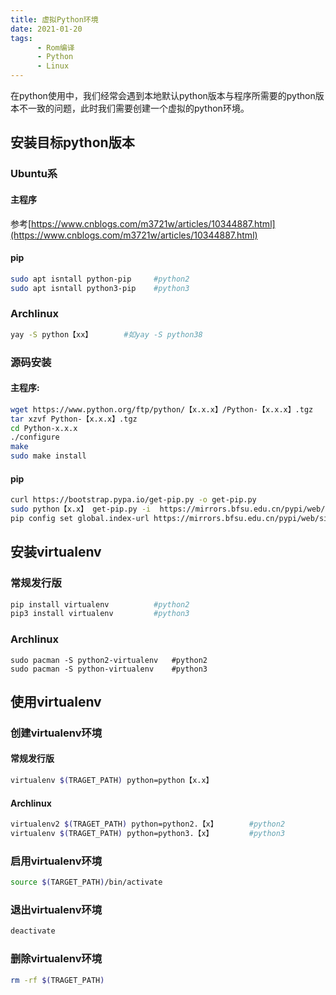 ```yaml
---
title: 虚拟Python环境
date: 2021-01-20
tags: 
      - Rom编译
      - Python
      - Linux
---
```


在python使用中，我们经常会遇到本地默认python版本与程序所需要的python版本不一致的问题，此时我们需要创建一个虚拟的python环境。

## 安装目标python版本

### Ubuntu系

#### 主程序

参考[https://www.cnblogs.com/m3721w/articles/10344887.html](https://www.cnblogs.com/m3721w/articles/10344887.html)

#### pip

```bash
sudo apt isntall python-pip		#python2
sudo apt isntall python3-pip	#python3
```

### Archlinux

```bash
yay -S python【xx】		#如yay -S python38
```

### 源码安装

#### 主程序:

```bash
wget https://www.python.org/ftp/python/【x.x.x】/Python-【x.x.x】.tgz
tar xzvf Python-【x.x.x】.tgz
cd Python-x.x.x
./configure
make
sudo make install
```

#### pip

```bash
curl https://bootstrap.pypa.io/get-pip.py -o get-pip.py
sudo python【x.x】 get-pip.py -i  https://mirrors.bfsu.edu.cn/pypi/web/simple
pip config set global.index-url https://mirrors.bfsu.edu.cn/pypi/web/simple		#换源
```

## 安装virtualenv

### 常规发行版

```bash
pip install virtualenv			#python2
pip3 install virtualenv			#python3
```

### Archlinux

```
sudo pacman -S python2-virtualenv	#python2
sudo pacman -S python-virtualenv	#python3
```

## 使用virtualenv

### 创建virtualenv环境

#### 常规发行版

```bash
virtualenv $(TRAGET_PATH) python=python【x.x】
```

#### Archlinux

```bash
virtualenv2 $(TRAGET_PATH) python=python2.【x】		#python2
virtualenv $(TRAGET_PATH) python=python3.【x】		#python3
```

### 启用virtualenv环境

```bash
source $(TARGET_PATH)/bin/activate
```

### 退出virtualenv环境

```bash
deactivate
```

### 删除virtualenv环境

```bash
rm -rf $(TRAGET_PATH)
```

